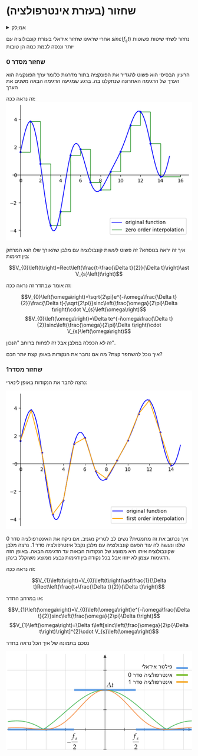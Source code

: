 # שחזור (בעזרת אינטרפולציה)

<details>
  <summary>אמ;לק</summary>

</details>


אחרי שראינו שחזור אידאלי בעזרת קונבולוציה עם $sinc\left(f_{s}t\right)$ נחזור לשתי שיטות פשוטות יותר וננסה
לכמת כמה הן טובות

### שחזור מסדר 0
הרעיון הבסיסי הוא פשוט להגדיר את הפונקציה בתור מדרגות
כלומר ערך הפונקציה הוא הערך של הדגימה האחרונה שנתקלנו בה. ברגע שמגיעה הדגימה הבאה משנים את הערך

זה נראה ככה:
![zero_order_interpolation.png](images/zero_order_interpolation.png)

איך זה יראה בנוסחא? זה פשוט לעשות קונבולוציה עם מלבן שהאורך שלו הוא המרחק בין דגימות:

$$V_{0}\left(t\right)=Rect\left(\frac{t-\frac{\Delta t}{2}}{\Delta t}\right)\ast V_{s}\left(t\right)$$

זה אומר שבתדר זה נראה ככה:

$$V_{0}\left(\omega\right)=\sqrt{2\pi}e^{-i\omega\frac{\Delta t}{2}}\frac{\Delta t}{\sqrt{2\pi}}sinc\left(\frac{\omega}{2\pi}\Delta t\right)\cdot V_{s}\left(\omega\right)$$
$$V_{0}\left(\omega\right)=\Delta te^{-i\omega\frac{\Delta t}{2}}sinc\left(\frac{\omega}{2\pi}\Delta t\right)\cdot V_{s}\left(\omega\right)$$

זה לא הכפלה במלבן אבל זה לפחות ברוחב "הנכון".

איך נוכל להשתפר קצת? מה אם נחבר את הנקודות באופן קצת יותר חכם?

### שחזור מסדר1
נרצה לחבר את הנקודות באופן לינארי:

![first_order_interpolation.png](images/first_order_interpolation.png)

איך נכתוב את זה מתמטית? נשים לב לטריק מגניב. אם ניקח את האינטרפולציה סדר 0 שלנו
ונעשה לה עוד הפעם קונבולוציה עם מלבן נקבל אינטרפולציה סדר 1.
נרצה מלבן שקונבולוציה איתו היא ממוצע של הנקודות הבאות עד הדגימה הבאה.
באופן הזה הדגימות עצמן לא יזוזו אבל בכל נקודה בין דגימות נבצע ממוצע משוקלל בינהן.

זה נראה ככה:

$$V_{1}\left(t\right)=V_{0}\left(t\right)\ast\frac{1}{\Delta t}Rect\left(\frac{t+\frac{\Delta t}{2}}{\Delta t}\right)$$

או במרחב התדר:

$$V_{1}\left(\omega\right)=V_{0}\left(\omega\right)e^{-i\omega\frac{\Delta t}{2}}sinc\left(\frac{\omega}{2\pi}\Delta t\right)$$
$$V_{1}\left(\omega\right)=\Delta t\left[sinc\left(\frac{\omega}{2\pi}\Delta t\right)\right]^{2}\cdot V_{s}\left(\omega\right)$$

נסכם בתמונה של איך הכל נראה בתדר

![interpolation_filter.png](images/interpolation_filter.png)

